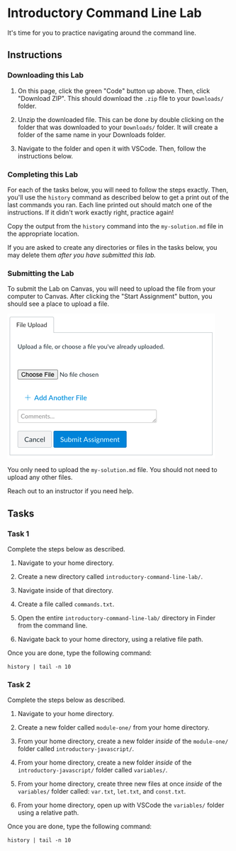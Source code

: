 # Introductory Command Line Lab

It's time for you to practice navigating around the command line.

## Instructions

### Downloading this Lab

1. On this page, click the green "Code" button up above. Then, click "Download ZIP". This should download the `.zip` file to your `Downloads/` folder.

1. Unzip the downloaded file. This can be done by double clicking on the folder that was downloaded to your `Downloads/` folder. It will create a folder of the same name in your Downloads folder.

1. Navigate to the folder and open it with VSCode. Then, follow the instructions below.









### Completing this Lab

For each of the tasks below, you will need to follow the steps exactly. Then, you'll use the `history` command as described below to get a print out of the last commands you ran. Each line printed out should match one of the instructions. If it didn't work exactly right, practice again!

Copy the output from the `history` command into the `my-solution.md` file in the appropriate location.

If you are asked to create any directories or files in the tasks below, you may delete them _after you have submitted this lab._

### Submitting the Lab

To submit the Lab on Canvas, you will need to upload the file from your computer to Canvas. After clicking the "Start Assignment" button, you should see a place to upload a file.

![Canvas view of uploading a file](./submit.png)

You only need to upload the `my-solution.md` file. You should not need to upload any other files.

Reach out to an instructor if you need help.

## Tasks

### Task 1

Complete the steps below as described.

1. Navigate to your home directory.

1. Create a new directory called `introductory-command-line-lab/`.

1. Navigate inside of that directory.

1. Create a file called `commands.txt`.

1. Open the entire `introductory-command-line-lab/` directory in Finder from the command line.

1. Navigate back to your home directory, using a relative file path.

Once you are done, type the following command:

```
history | tail -n 10
```

### Task 2

Complete the steps below as described.

1. Navigate to your home directory.

1. Create a new folder called `module-one/` from your home directory.

1. From your home directory, create a new folder _inside_ of the `module-one/` folder called `introductory-javascript/`.

1. From your home directory, create a new folder _inside_ of the `introductory-javascript/` folder called `variables/`.

1. From your home directory, create three new files at once _inside_ of the `variables/` folder called: `var.txt`, `let.txt`, and `const.txt`.

1. From your home directory, open up with VSCode the `variables/` folder using a relative path.

Once you are done, type the following command:

```
history | tail -n 10
```
